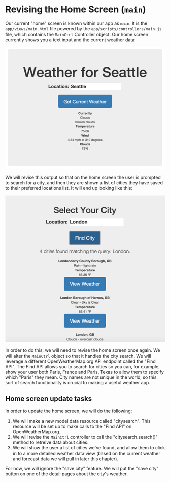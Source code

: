 # Revising the Home Screen (`main`)
Our current "home" screen is known within our app as `main`. It is the `app/views/main.html` file powered by the `app/scripts/controllers/main.js` file, which contains the `MainCtrl` Controller object. Our home screen currently shows you a text input and the current weather data:

![Home screen of weather app at start of this chapter.](img/starting_home.png)

We will revise this output so that on the home screen the user is prompted to search for a city, and then they are shown a list of cities they have saved to their preferred locations list. It will end up looking like this:

![Home screen after revisions](img/london_search.png)

In order to do this, we will need to revise the home screen once again. We will alter the `MainCtrl` object so that it handles the city search. We will leverage a different OpenWeatherMap.org API endpoint called the "Find API". The Find API allows you to search for cities so you can, for example, show your user both Paris, France and Paris, Texas to allow them to specify which "Paris" they mean. City names are not unique in the world, so this sort of search functionality is crucial to making a useful weather app.

## Home screen update tasks
In order to update the home screen, we will do the following:

1. We will make a new model data resource called "citysearch". This resource will be set up to make calls to the "Find API" on OpenWeatherMap.org.
2. We will revise the `MainCtrl` controller to call the "citysearch.search()" method to retreive data about cities.
3. We will show the user a list of cities we've found, and allow them to click in to a more detailed weather data view (based on the current weather and forecast data we will pull in later this chapter).

For now, we will ignore the "save city" feature. We will put the "save city" button on one of the detail pages about the city's weather.